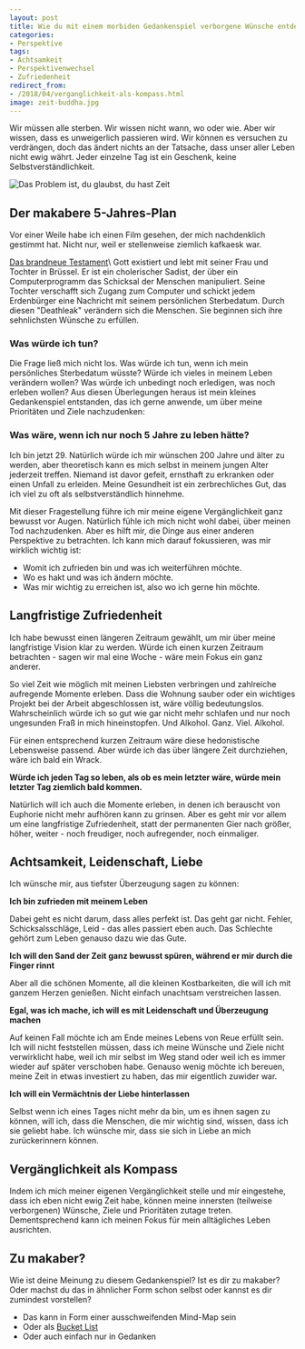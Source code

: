 ```yaml
---
layout: post
title: Wie du mit einem morbiden Gedankenspiel verborgene Wünsche entdecken kannst
categories:
- Perspektive
tags:
- Achtsamkeit
- Perspektivenwechsel
- Zufriedenheit
redirect_from:
- /2018/04/verganglichkeit-als-kompass.html
image: zeit-buddha.jpg
---
```


Wir müssen alle sterben. Wir wissen nicht wann, wo oder wie. Aber
wir wissen, dass es unweigerlich passieren wird. Wir können es versuchen
zu verdrängen, doch das ändert nichts an der Tatsache, dass unser aller
Leben nicht ewig währt. Jeder einzelne Tag ist ein Geschenk, keine
Selbstverständlichkeit.

![Das Problem ist, du glaubst, du hast Zeit]({{site.baseurl}}/assets/img/posts/zeit-buddha.jpg)

## Der makabere 5-Jahres-Plan

Vor einer Weile habe ich einen Film gesehen, der mich nachdenklich
gestimmt hat. Nicht nur, weil er stellenweise ziemlich kafkaesk war.

[Das brandneue Testament](http://www.dasbrandneuetestament-derfilm.de/)\\
Gott existiert und lebt mit seiner Frau und Tochter in Brüssel. Er ist
ein cholerischer Sadist, der über ein Computerprogramm das Schicksal der
Menschen manipuliert. Seine Tochter verschafft sich Zugang zum Computer
und schickt jedem Erdenbürger eine Nachricht mit seinem persönlichen
Sterbedatum. Durch diesen "Deathleak" verändern sich die Menschen. Sie
beginnen sich ihre sehnlichsten Wünsche zu
erfüllen.

### Was würde ich tun?

Die Frage ließ mich nicht los. Was würde ich tun, wenn ich mein
persönliches Sterbedatum wüsste? Würde ich vieles in meinem Leben
verändern wollen? Was würde ich unbedingt noch erledigen, was noch
erleben wollen? Aus diesen Überlegungen heraus ist mein kleines
Gedankenspiel entstanden, das ich gerne anwende, um über meine
Prioritäten und Ziele nachzudenken:

### Was wäre, wenn ich nur noch 5 Jahre zu leben hätte?

Ich bin jetzt 29. Natürlich würde ich mir wünschen 200 Jahre und älter
zu werden, aber theoretisch kann es mich selbst in meinem jungen Alter
jederzeit treffen. Niemand ist davor gefeit, ernsthaft zu erkranken oder
einen Unfall zu erleiden. Meine Gesundheit ist ein zerbrechliches Gut,
das ich viel zu oft als selbstverständlich hinnehme.

Mit dieser Fragestellung führe ich mir meine eigene Vergänglichkeit ganz
bewusst vor Augen. Natürlich fühle ich mich nicht wohl dabei, über
meinen Tod nachzudenken. Aber es hilft mir, die Dinge aus einer anderen
Perspektive zu betrachten. Ich kann mich darauf fokussieren, was mir
wirklich wichtig ist:

-   Womit ich zufrieden bin und was ich weiterführen möchte.
-   Wo es hakt und was ich ändern möchte.
-   Was mir wichtig zu erreichen ist, also wo ich gerne hin möchte.

## Langfristige Zufriedenheit

Ich habe bewusst einen längeren Zeitraum gewählt, um mir über meine
langfristige Vision klar zu werden. Würde ich einen kurzen Zeitraum
betrachten - sagen wir mal eine Woche - wäre mein Fokus ein ganz
anderer.

So viel Zeit wie möglich mit meinen Liebsten verbringen und zahlreiche
aufregende Momente erleben. Dass die Wohnung sauber oder ein wichtiges
Projekt bei der Arbeit abgeschlossen ist, wäre völlig bedeutungslos.
Wahrscheinlich würde ich so gut wie gar nicht mehr schlafen und nur noch
ungesunden Fraß in mich hineinstopfen. Und Alkohol. Ganz. Viel.
Alkohol.

Für einen entsprechend kurzen Zeitraum wäre diese hedonistische
Lebensweise passend. Aber würde ich das über längere Zeit durchziehen,
wäre ich bald ein Wrack.

**Würde ich jeden Tag so leben, als ob es mein letzter wäre, würde mein
letzter Tag ziemlich bald kommen.**

Natürlich will ich auch die Momente erleben, in denen ich berauscht von
Euphorie nicht mehr aufhören kann zu grinsen. Aber es geht mir vor allem
um eine langfristige Zufriedenheit, statt der permanenten Gier nach
größer, höher, weiter - noch freudiger, noch aufregender, noch
einmaliger.

## Achtsamkeit, Leidenschaft, Liebe

Ich wünsche mir, aus tiefster Überzeugung sagen zu können:

**Ich bin zufrieden mit meinem Leben**

Dabei geht es nicht darum, dass alles perfekt ist. Das geht gar nicht.
Fehler, Schicksalsschläge, Leid - das alles passiert eben auch. Das
Schlechte gehört zum Leben genauso dazu wie das Gute.

**Ich will den Sand der Zeit ganz bewusst spüren, während er mir durch die Finger rinnt**

Aber all die schönen Momente, all die kleinen Kostbarkeiten, die will
ich mit ganzem Herzen genießen. Nicht einfach unachtsam verstreichen
lassen.

**Egal, was ich mache, ich will es mit Leidenschaft und Überzeugung machen**

Auf keinen Fall möchte ich am Ende meines Lebens von Reue erfüllt sein.
Ich will nicht feststellen müssen, dass ich meine Wünsche und Ziele
nicht verwirklicht habe, weil ich mir selbst im Weg stand oder weil ich
es immer wieder auf später verschoben habe.
Genauso wenig möchte ich bereuen, meine Zeit in etwas investiert zu
haben, das mir eigentlich zuwider war.

**Ich will ein Vermächtnis der Liebe hinterlassen**

Selbst wenn ich eines Tages nicht mehr da bin, um es ihnen sagen zu
können, will ich, dass die Menschen, die mir wichtig sind, wissen, dass
ich sie geliebt habe. Ich wünsche mir, dass sie sich in Liebe an mich
zurückerinnern können.

## Vergänglichkeit als Kompass

Indem ich mich meiner eigenen Vergänglichkeit stelle und mir eingestehe,
dass ich eben nicht ewig Zeit habe, können meine innersten (teilweise
verborgenen) Wünsche, Ziele und Prioritäten zutage treten.
Dementsprechend kann ich meinen Fokus für mein alltägliches Leben
ausrichten.

## Zu makaber?

Wie ist deine Meinung zu diesem Gedankenspiel? Ist es dir zu makaber?
Oder machst du das in ähnlicher Form schon selbst oder kannst es dir
zumindest vorstellen?

-   Das kann in Form einer ausschweifenden Mind-Map sein
-   Oder als [Bucket List](https://www.urbandictionary.com/define.php?term=bucket%20list)
-   Oder auch einfach nur in Gedanken
